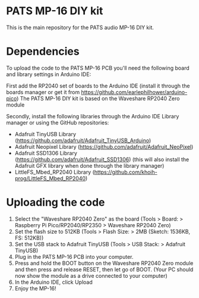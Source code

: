 # PATS MP-16 DIY kit
This is the main repository for the PATS audio MP-16 DIY kit.

# Dependencies
To upload the code to the PATS MP-16 PCB you'll need the following board and library settings in Arduino IDE:

First add the RP2040 set of boards to the Arduino IDE (install it through the boards manager or get it from https://github.com/earlephilhower/arduino-pico) 
The PATS MP-16 DIY kit is based on the Waveshare RP2040 Zero module

Secondly, install the following libraries through the Arduino IDE Library manager or using the GitHub repositories:
* Adafruit TinyUSB Library (https://github.com/adafruit/Adafruit_TinyUSB_Arduino)
* Adafruit Neopixel Library (https://github.com/adafruit/Adafruit_NeoPixel)
* Adafruit SSD1306 Library (https://github.com/adafruit/Adafruit_SSD1306) (this will also install the Adafruit GFX library when done through the library manager)
* LittleFS_Mbed_RP2040 Library (https://github.com/khoih-prog/LittleFS_Mbed_RP2040)

# Uploading the code
1. Select the "Waveshare RP2040 Zero" as the board (Tools > Board: > Raspberry Pi Pico/RP2040/RP2350 > Waveshare RP2040 Zero)
2. Set the flash size to 512KB (Tools > Flash Size: > 2MB (Sketch: 1536KB, FS: 512KB))
3. Set the USB stack to Adafruit TinyUSB (Tools > USB Stack: > Adafruit TinyUSB)
4. Plug in the PATS MP-16 PCB into your computer.
5. Press and hold the BOOT button on the Waveshare RP2040 Zero module and then press and release RESET, then let go of BOOT. (Your PC should now show the module as a drive connected to your computer)
6. In the Arduino IDE, click Upload
7. Enjoy the MP-16!
